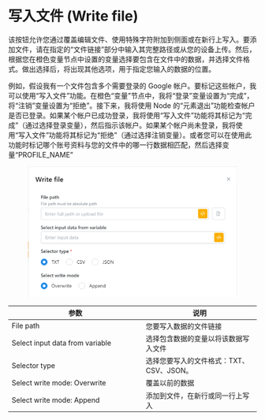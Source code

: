 # 写入文件 (Write file)

该按钮允许您通过覆盖编辑文件、使用特殊字符附加到侧面或在新行上写入。要添加文件，请在指定的“文件链接”部分中输入其完整路径或从您的设备上传。然后，根据您在橙色变量节点中设置的变量选择要包含在文件中的数据，并选择文件格式。做出选择后，将出现其他选项，用于指定您输入的数据的位置。

例如，假设我有一个文件包含多个需要登录的 Google 帐户。要标记这些帐户，我可以使用“写入文件”功能。在橙色“变量”节点中，我将“登录”变量设置为“完成”，将“注销”变量设置为“拒绝”。接下来，我将使用 Node 的“元素退出”功能检查帐户是否已登录。如果某个帐户已成功登录，我将使用“写入文件”功能将其标记为“完成”（通过选择登录变量），然后指示该帐户。如果某个帐户尚未登录，我将使用“写入文件”功能将其标记为“拒绝”（通过选择注销变量）。或者您可以在使用此功能时标记哪个账号资料与您的文件中的哪一行数据相匹配，然后选择变量“PROFILE\_NAME”

<figure><img src="../../.gitbook/assets/image (11) (1) (1) (1) (1).png" alt=""><figcaption></figcaption></figure>

<table><thead><tr><th width="258">参数</th><th>说明</th></tr></thead><tbody><tr><td>File path</td><td>您要写入数据的文件链接</td></tr><tr><td>Select input data from variable</td><td>选择包含数据的变量以将该数据写入文件</td></tr><tr><td>Selector type</td><td>选择您要写入的文件格式：TXT、CSV、JSON。</td></tr><tr><td>Select write mode: Overwrite</td><td>覆盖以前的数据</td></tr><tr><td>Select write mode: Append</td><td>添加到文件，在新行或同一行上写入</td></tr></tbody></table>

